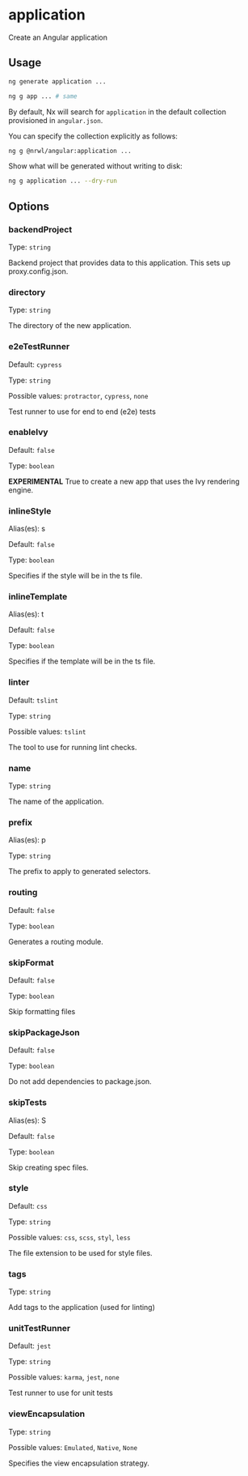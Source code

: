 # application

Create an Angular application

## Usage

```bash
ng generate application ...
```

```bash
ng g app ... # same
```

By default, Nx will search for `application` in the default collection provisioned in `angular.json`.

You can specify the collection explicitly as follows:

```bash
ng g @nrwl/angular:application ...
```

Show what will be generated without writing to disk:

```bash
ng g application ... --dry-run
```

## Options

### backendProject

Type: `string`

Backend project that provides data to this application. This sets up proxy.config.json.

### directory

Type: `string`

The directory of the new application.

### e2eTestRunner

Default: `cypress`

Type: `string`

Possible values: `protractor`, `cypress`, `none`

Test runner to use for end to end (e2e) tests

### enableIvy

Default: `false`

Type: `boolean`

**EXPERIMENTAL** True to create a new app that uses the Ivy rendering engine.

### inlineStyle

Alias(es): s

Default: `false`

Type: `boolean`

Specifies if the style will be in the ts file.

### inlineTemplate

Alias(es): t

Default: `false`

Type: `boolean`

Specifies if the template will be in the ts file.

### linter

Default: `tslint`

Type: `string`

Possible values: `tslint`

The tool to use for running lint checks.

### name

Type: `string`

The name of the application.

### prefix

Alias(es): p

Type: `string`

The prefix to apply to generated selectors.

### routing

Default: `false`

Type: `boolean`

Generates a routing module.

### skipFormat

Default: `false`

Type: `boolean`

Skip formatting files

### skipPackageJson

Default: `false`

Type: `boolean`

Do not add dependencies to package.json.

### skipTests

Alias(es): S

Default: `false`

Type: `boolean`

Skip creating spec files.

### style

Default: `css`

Type: `string`

Possible values: `css`, `scss`, `styl`, `less`

The file extension to be used for style files.

### tags

Type: `string`

Add tags to the application (used for linting)

### unitTestRunner

Default: `jest`

Type: `string`

Possible values: `karma`, `jest`, `none`

Test runner to use for unit tests

### viewEncapsulation

Type: `string`

Possible values: `Emulated`, `Native`, `None`

Specifies the view encapsulation strategy.
